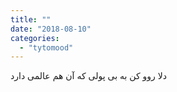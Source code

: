 ```yaml
---
title: ""
date: "2018-08-10"
categories: 
  - "tytomood"
---
```


دلا روو کن به بی پولی که آن هم عالمی دارد
